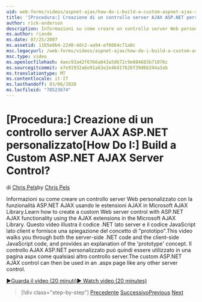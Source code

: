 ```yaml
---
uid: web-forms/videos/aspnet-ajax/how-do-i-build-a-custom-aspnet-ajax-server-control
title: '[Procedura:] Creazione di un controllo server AJAX ASP.NET personalizzato | Microsoft Docs'
author: rick-anderson
description: Informazioni su come creare un controllo server Web personalizzato con la funzionalità ASP.NET AJAX usando le estensioni AJAX in Microsoft AJAX Library. Questo video illustra...
ms.author: riande
ms.date: 07/25/2007
ms.assetid: 1165e0b4-2240-4dc2-aa94-ef6664c71a8c
msc.legacyurl: /web-forms/videos/aspnet-ajax/how-do-i-build-a-custom-aspnet-ajax-server-control
msc.type: video
ms.openlocfilehash: 4aec93a42f6766a043a5d672c9e084683b71076c
ms.sourcegitcommit: e7e91932a6e91a63e2e46417626f39d6b244a3ab
ms.translationtype: MT
ms.contentlocale: it-IT
ms.lasthandoff: 03/06/2020
ms.locfileid: "78523674"
---
```

# <a name="how-do-i-build-a-custom-aspnet-ajax-server-control"></a><span data-ttu-id="2502c-105">[Procedura:] Creazione di un controllo server AJAX ASP.NET personalizzato</span><span class="sxs-lookup"><span data-stu-id="2502c-105">[How Do I:] Build a Custom ASP.NET AJAX Server Control?</span></span>

<span data-ttu-id="2502c-106">di [Chris Pels](https://twitter.com/chrispels)</span><span class="sxs-lookup"><span data-stu-id="2502c-106">by [Chris Pels](https://twitter.com/chrispels)</span></span>

<span data-ttu-id="2502c-107">Informazioni su come creare un controllo server Web personalizzato con la funzionalità ASP.NET AJAX usando le estensioni AJAX in Microsoft AJAX Library.</span><span class="sxs-lookup"><span data-stu-id="2502c-107">Learn how to create a custom Web server control with ASP.NET AJAX functionality using the AJAX extensions in the Microsoft AJAX Library.</span></span> <span data-ttu-id="2502c-108">Questo video illustra il codice .NET lato server e il codice JavaScript lato client e fornisce una spiegazione del concetto di "prototipo".</span><span class="sxs-lookup"><span data-stu-id="2502c-108">This video walks you through both the server-side .NET code and the client-side JavaScript code, and provides an explanation of the 'prototype' concept.</span></span> <span data-ttu-id="2502c-109">Il controllo AJAX ASP.NET personalizzato può quindi essere utilizzato in una pagina aspx come qualsiasi altro controllo server.</span><span class="sxs-lookup"><span data-stu-id="2502c-109">The custom ASP.NET AJAX control can then be used in an .aspx page like any other server control.</span></span>

[<span data-ttu-id="2502c-110">&#9654;Guarda il video (20 minuti)</span><span class="sxs-lookup"><span data-stu-id="2502c-110">&#9654; Watch video (20 minutes)</span></span>](https://channel9.msdn.com/Blogs/ASP-NET-Site-Videos/how-do-i-build-a-custom-aspnet-ajax-server-control)

> [!div class="step-by-step"]
> <span data-ttu-id="2502c-111">[Precedente](how-do-i-debug-aspnet-ajax-applications-using-visual-studio-2005.md)
> [Successivo](how-do-i-use-javascript-to-refresh-an-aspnet-ajax-updatepanel.md)</span><span class="sxs-lookup"><span data-stu-id="2502c-111">[Previous](how-do-i-debug-aspnet-ajax-applications-using-visual-studio-2005.md)
[Next](how-do-i-use-javascript-to-refresh-an-aspnet-ajax-updatepanel.md)</span></span>

